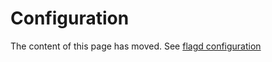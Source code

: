 # Configuration

The content of this page has moved. See [flagd configuration](https://flagd.dev/reference/configuration)
